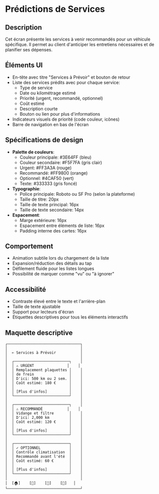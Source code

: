 # Prédictions de Services

## Description
Cet écran présente les services à venir recommandés pour un véhicule spécifique. Il permet au client d'anticiper les entretiens nécessaires et de planifier ses dépenses.

## Éléments UI
- En-tête avec titre "Services à Prévoir" et bouton de retour
- Liste des services prédits avec pour chaque service:
  - Type de service
  - Date ou kilométrage estimé
  - Priorité (urgent, recommandé, optionnel)
  - Coût estimé
  - Description courte
  - Bouton ou lien pour plus d'informations
- Indicateurs visuels de priorité (code couleur, icônes)
- Barre de navigation en bas de l'écran

## Spécifications de design
- **Palette de couleurs**: 
  - Couleur principale: #3E64FF (bleu)
  - Couleur secondaire: #F5F7FA (gris clair)
  - Urgent: #FF3A3A (rouge)
  - Recommandé: #FF9800 (orange)
  - Optionnel: #4CAF50 (vert)
  - Texte: #333333 (gris foncé)
- **Typographie**:
  - Police principale: Roboto ou SF Pro (selon la plateforme)
  - Taille de titre: 20px
  - Taille de texte principal: 16px
  - Taille de texte secondaire: 14px
- **Espacement**:
  - Marge extérieure: 16px
  - Espacement entre éléments de liste: 16px
  - Padding interne des cartes: 16px

## Comportement
- Animation subtile lors du chargement de la liste
- Expansion/réduction des détails au tap
- Défilement fluide pour les listes longues
- Possibilité de marquer comme "vu" ou "à ignorer"

## Accessibilité
- Contraste élevé entre le texte et l'arrière-plan
- Taille de texte ajustable
- Support pour lecteurs d'écran
- Étiquettes descriptives pour tous les éléments interactifs

## Maquette descriptive
```
┌─────────────────────────────────┐
│                                 │
│  ← Services à Prévoir           │
│                                 │
│  ┌─────────────────────────┐    │
│  │ ⚠️ URGENT               │    │
│  │ Remplacement plaquettes │    │
│  │ de frein                │    │
│  │ D'ici: 500 km ou 2 sem. │    │
│  │ Coût estimé: 180 €      │    │
│  │                         │    │
│  │ [Plus d'infos]          │    │
│  └─────────────────────────┘    │
│                                 │
│  ┌─────────────────────────┐    │
│  │ ⚠️ RECOMMANDÉ           │    │
│  │ Vidange et filtre       │    │
│  │ D'ici: 2,000 km         │    │
│  │ Coût estimé: 120 €      │    │
│  │                         │    │
│  │ [Plus d'infos]          │    │
│  └─────────────────────────┘    │
│                                 │
│  ┌─────────────────────────┐    │
│  │ ✓ OPTIONNEL             │    │
│  │ Contrôle climatisation  │    │
│  │ Recommandé avant l'été  │    │
│  │ Coût estimé: 60 €       │    │
│  │                         │    │
│  │ [Plus d'infos]          │    │
│  └─────────────────────────┘    │
│                                 │
│  [🏠]    [🚗]    [🔧]    [📄]   │
└─────────────────────────────────┘
```
